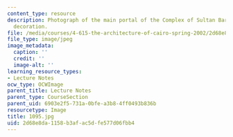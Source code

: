 ```yaml
---
content_type: resource
description: Photograph of the main portal of the Complex of Sultan Barquq with marble
  decoration.
file: /media/courses/4-615-the-architecture-of-cairo-spring-2002/2d68e8da1158b3afac5dfe577d06fbb4_1095.jpg
file_type: image/jpeg
image_metadata:
  caption: ''
  credit: ''
  image-alt: ''
learning_resource_types:
- Lecture Notes
ocw_type: OCWImage
parent_title: Lecture Notes
parent_type: CourseSection
parent_uid: 6903e2f5-731a-0bfe-a3b8-4ff0493b836b
resourcetype: Image
title: 1095.jpg
uid: 2d68e8da-1158-b3af-ac5d-fe577d06fbb4
---
```

